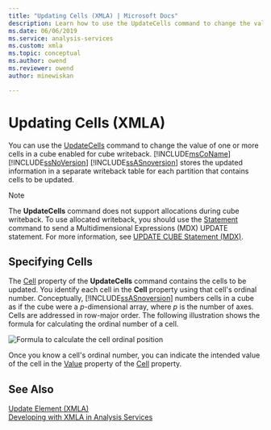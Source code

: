 ```yaml
---
title: "Updating Cells (XMLA) | Microsoft Docs"
description: Learn how to use the UpdateCells command to change the value of one or more cells in a cube enabled for cube writeback.
ms.date: 06/06/2019
ms.service: analysis-services
ms.custom: xmla
ms.topic: conceptual
ms.author: owend
ms.reviewer: owend
author: minewiskan

---
```

# Updating Cells (XMLA)
  You can use the [UpdateCells](../xmla/xml-elements-commands/updatecells-element-xmla.md) command to change the value of one or more cells in a cube enabled for cube writeback. [!INCLUDE[msCoName](../includes/msconame-md.md)] [!INCLUDE[ssNoVersion](../includes/ssnoversion-md.md)] [!INCLUDE[ssASnoversion](../includes/ssasnoversion-md.md)] stores the updated information in a separate writeback table for each partition that contains cells to be updated.  
  
> [!NOTE]  
>  The **UpdateCells** command does not support allocations during cube writeback. To use allocated writeback, you should use the [Statement](../xmla/xml-elements-commands/statement-element-xmla.md) command to send a Multidimensional Expressions (MDX) UPDATE statement. For more information, see [UPDATE CUBE Statement &#40;MDX&#41;](/sql/mdx/mdx-data-manipulation-update-cube).  
  
## Specifying Cells  
 The [Cell](../xmla/xml-elements-properties/cell-element-xmla.md) property of the **UpdateCells** command contains the cells to be updated. You identify each cell in the **Cell** property using that cell's ordinal number. Conceptually, [!INCLUDE[ssASnoversion](../includes/ssasnoversion-md.md)] numbers cells in a cube as if the cube were a *p*-dimensional array, where *p* is the number of axes. Cells are addressed in row-major order. The following illustration shows the formula for calculating the ordinal number of a cell.  
  
 ![Formula to calculate the cell ordinal position](../../analysis-services/multidimensional-models-scripting-language-assl-xmla/media/cellordinalformula.png "Formula to calculate the cell ordinal position")  
  
 Once you know a cell's ordinal number, you can indicate the intended value of the cell in the [Value](../xmla/xml-elements-properties/value-element-xmla.md) property of the [Cell](../xmla/xml-elements-properties/cell-element-xmla.md) property.  
  
## See Also  
 [Update Element &#40;XMLA&#41;](../xmla/xml-elements-commands/update-element-xmla.md)   
 [Developing with XMLA in Analysis Services](../../analysis-services/multidimensional-models-scripting-language-assl-xmla/developing-with-xmla-in-analysis-services.md)  
  
